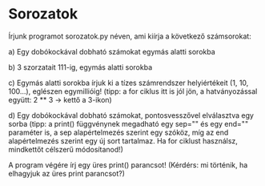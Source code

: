 # Sorozatok

Írjunk programot sorozatok.py néven, ami kiírja a következő számsorokat:

a) Egy dobókockával dobható számokat egymás alatti sorokba

b) 3 szorzatait 111-ig, egymás alatti sorokba

c) Egymás alatti sorokba írjuk ki a tízes számrendszer helyiértékeit (1, 10, 100...), eglészen egymillióig!
(tipp: a for ciklus itt is jól jön, a hatványozással együtt: 2 ** 3 -> kettő a 3-ikon)

d) Egy dobókockával dobható számokat, pontosvesszővel elválasztva egy sorba 
(tipp: a print() függvénynek megadható egy sep="" és egy end="" paraméter is,  a sep alapértelmezés szerint egy szóköz, míg az end alapértelmezés szerint egy új sort tartalmaz. Ha for ciklust használsz, mindkettőt célszerű módosítanod!)

A program végére írj egy üres print() parancsot!
(Kérdérs: mi történik, ha elhagyjuk az üres print parancsot?)

